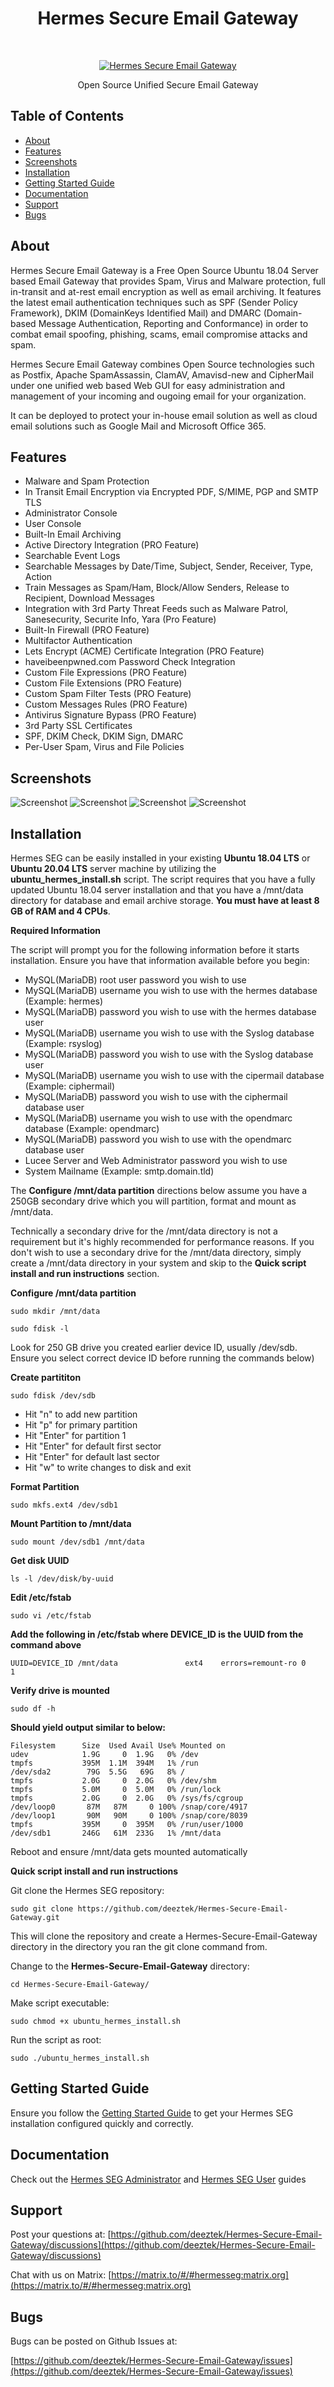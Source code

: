 <h1 align="center"> Hermes Secure Email Gateway </h1> <br>
<p align="center">
  <a href="https://www.deeztek.com/products/hermes-secure-email-gateway/">
    <img alt="Hermes Secure Email Gateway" title="Hermes Secure Email Gateway" src="https://i.imgur.com/XYN1OLa.png" width="auto">
  </a>
</p>

<p align="center">
  Open Source Unified Secure Email Gateway
</p>

## Table of Contents

- [About](#about)
- [Features](#features)
- [Screenshots](#screenshots)
- [Installation](#installation)
- [Getting Started Guide](#getting-started-guide)
- [Documentation](#documentation)
- [Support](#support)
- [Bugs](#bugs)

## About

Hermes Secure Email Gateway is a Free Open Source Ubuntu 18.04 Server based Email Gateway that provides Spam, Virus and Malware protection, full in-transit and at-rest email encryption as well as email archiving. It features the latest email authentication techniques such as SPF (Sender Policy Framework), DKIM (DomainKeys Identified Mail) and DMARC (Domain-based Message Authentication, Reporting and Conformance) in order to combat email spoofing, phishing, scams, email compromise attacks and spam.

Hermes Secure Email Gateway combines Open Source technologies such as Postfix, Apache SpamAssassin, ClamAV, Amavisd-new and CipherMail under one unified web based Web GUI for easy administration and management of your incoming and ougoing email for your organization.

It can be deployed to protect your in-house email solution as well as cloud email solutions such as Google Mail and Microsoft Office 365.

## Features

* Malware and Spam Protection
* In Transit Email Encryption via Encrypted PDF, S/MIME, PGP and SMTP TLS
* Administrator Console
* User Console
* Built-In Email Archiving
* Active Directory Integration (PRO Feature)
* Searchable Event Logs
* Searchable Messages by Date/Time, Subject, Sender, Receiver, Type, Action
* Train Messages as Spam/Ham, Block/Allow Senders, Release to Recipient, Download Messages
* Integration with 3rd Party Threat Feeds such as Malware Patrol, Sanesecurity, Securite Info, Yara (Pro Feature)
* Built-In Firewall (PRO Feature)
* Multifactor Authentication
* Lets Encrypt (ACME) Certificate Integration (PRO Feature)
* haveibeenpwned.com Password Check Integration
* Custom File Expressions (PRO Feature)
* Custom File Extensions (PRO Feature)
* Custom Spam Filter Tests (PRO Feature)
* Custom Messages Rules (PRO Feature)
* Antivirus Signature Bypass (PRO Feature)
* 3rd Party SSL Certificates
* SPF, DKIM Check, DKIM Sign, DMARC
* Per-User Spam, Virus and File Policies
## Screenshots

![Screenshot](2022_06_05_08_18_43.png)
![Screenshot](2021_12_02_19_12_43_.png)
![Screenshot](2021_12_02_19_31_28_.png)
![Screenshot](2021_12_02_19_48_49.png)
## Installation

Hermes SEG can be easily installed in your existing **Ubuntu 18.04 LTS** or **Ubuntu 20.04 LTS** server machine by utilizing the **ubuntu_hermes_install.sh** script. The script requires that you have a fully updated Ubuntu 18.04 server installation and that you have a /mnt/data directory for database and email archive storage. **You must have at least 8 GB of RAM and 4 CPUs**.

**Required Information**

The script will prompt you for the following information before it starts installation. Ensure you have that information available before you begin:

* MySQL(MariaDB) root user password you wish to use
* MySQL(MariaDB) username you wish to use with the hermes database (Example: hermes)
* MySQL(MariaDB) password you wish to use with the hermes database user
* MySQL(MariaDB) username you wish to use with the Syslog database (Example: rsyslog)
* MySQL(MariaDB) password you wish to use with the Syslog database user
* MySQL(MariaDB) username you wish to use with the cipermail database (Example: ciphermail)
* MySQL(MariaDB) password you wish to use with the ciphermail database user
* MySQL(MariaDB) username you wish to use with the opendmarc database (Example: opendmarc)
* MySQL(MariaDB) password you wish to use with the opendmarc database user
* Lucee Server and Web Administrator password you wish to use
* System Mailname (Example: smtp.domain.tld)


The **Configure /mnt/data partition** directions below assume you have a 250GB secondary drive which you will partition, format and mount as /mnt/data. 

Technically a secondary drive for the /mnt/data directory is not a requirement but it's highly recommended for performance reasons. If you don't wish to use a secondary drive for the /mnt/data directory, simply create a /mnt/data directory in your system and skip to the **Quick script install and run instructions** section. 

**Configure /mnt/data partition**

`sudo mkdir /mnt/data`

`sudo fdisk -l `

Look for 250 GB drive you created earlier device ID, usually /dev/sdb. Ensure you select correct device ID before running the commands below)

**Create partititon**

`sudo fdisk /dev/sdb`

* Hit "n" to add new partition
* Hit "p" for primary partition
* Hit "Enter" for partition 1
* Hit "Enter" for default first sector
* Hit "Enter" for default last sector
* Hit "w" to write changes to disk and exit

**Format Partition**

`sudo mkfs.ext4 /dev/sdb1`

**Mount Partition to /mnt/data**

`sudo mount /dev/sdb1 /mnt/data`

**Get disk UUID**

`ls -l /dev/disk/by-uuid`

**Edit /etc/fstab**

`sudo vi /etc/fstab`

**Add the following in /etc/fstab where DEVICE_ID is the UUID from the command above**

`UUID=DEVICE_ID /mnt/data               ext4    errors=remount-ro 0       1`

**Verify drive is mounted**

`sudo df -h`

**Should yield output similar to below:**

```
Filesystem      Size  Used Avail Use% Mounted on
udev            1.9G     0  1.9G   0% /dev
tmpfs           395M  1.1M  394M   1% /run
/dev/sda2        79G  5.5G   69G   8% /
tmpfs           2.0G     0  2.0G   0% /dev/shm
tmpfs           5.0M     0  5.0M   0% /run/lock
tmpfs           2.0G     0  2.0G   0% /sys/fs/cgroup
/dev/loop0       87M   87M     0 100% /snap/core/4917
/dev/loop1       90M   90M     0 100% /snap/core/8039
tmpfs           395M     0  395M   0% /run/user/1000
/dev/sdb1       246G   61M  233G   1% /mnt/data
```

Reboot and ensure /mnt/data gets mounted automatically

**Quick script install and run instructions**

Git clone the Hermes SEG repository:

`sudo git clone https://github.com/deeztek/Hermes-Secure-Email-Gateway.git`

This will clone the repository and create a Hermes-Secure-Email-Gateway directory in the directory you ran the git clone command from.

Change to the **Hermes-Secure-Email-Gateway** directory:

`cd Hermes-Secure-Email-Gateway/`

Make script executable:

`sudo chmod +x ubuntu_hermes_install.sh`

Run the script as root:

`sudo ./ubuntu_hermes_install.sh`

## Getting Started Guide

Ensure you follow the [Getting Started Guide](https://docs.deeztek.com/books/hermes-seg-administrator-guide/page/getting-started) to get your Hermes SEG installation configured quickly and correctly. 

## Documentation

Check out the [Hermes SEG Administrator](https://docs.deeztek.com/books/hermes-seg-administrator-guide) and [Hermes SEG User](https://docs.deeztek.com/books/hermes-seg-user-guide) guides

## Support

Post your questions at:
[https://github.com/deeztek/Hermes-Secure-Email-Gateway/discussions](https://github.com/deeztek/Hermes-Secure-Email-Gateway/discussions)

Chat with us on Matrix:
[https://matrix.to/#/#hermesseg:matrix.org](https://matrix.to/#/#hermesseg:matrix.org)

## Bugs

Bugs can be posted on Github Issues at:

[https://github.com/deeztek/Hermes-Secure-Email-Gateway/issues](https://github.com/deeztek/Hermes-Secure-Email-Gateway/issues)


